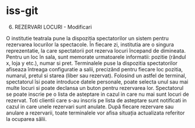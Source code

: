 # iss-git
6. REZERVARI LOCURI - Modificari

O institutie teatrala pune la dispozitia spectatorilor un sistem pentru rezervarea locurilor la spectacole.
În fiecare zi, institutia are o singura reprezentatie, la care spectatorii pot rezerva locuri începand de
dimineata. Pentru un loc în sala, sunt memorate urmatoarele informatii: pozitie (rândul x, loja y etc.),
numar si pret. Terminalele puse la dispozitia spectatorilor afiseaza întreaga configuratie a salii,
precizând pentru fiecare loc pozitia, numarul, pretul si starea (liber sau rezervat). Folosind un astfel
de terminal, spectatorul îsi poate introduce datele personale, poate selecta unul sau mai multe locuri
si poate declansa un buton pentru rezervarea lor. Spectatorul se poate inscrie pe o lista de asteptare in cazul in care nu mai sunt locuri de rezervat. Toti clientii care s-au inscris pe lista de asteptare sunt notificati in cazul in care unele rezervari sunt anulate. După fiecare rezervare sau anulare a rezervarii, toate terminalele vor afisa situația actualizata referitor la ocuparea sălii.
